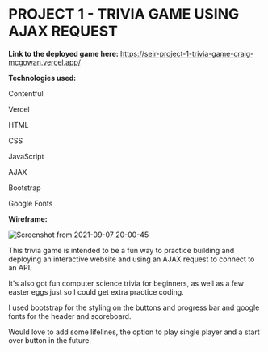 # PROJECT 1 - TRIVIA GAME USING AJAX REQUEST

**Link to the deployed game here:** <https://seir-project-1-trivia-game-craig-mcgowan.vercel.app/>

**Technologies used:**

Contentful

Vercel

HTML

CSS

JavaScript

AJAX

Bootstrap

Google Fonts

**Wireframe:**

![Screenshot from 2021-09-07 20-00-45](https://user-images.githubusercontent.com/87156044/132424902-2033ebf1-dee2-467b-9432-f91d766914cb.png)


This trivia game is intended to be a fun way to practice building and deploying
an interactive website and using an AJAX request to connect to an API.

It's also got fun computer science trivia for beginners, as well as a few easter eggs just so I could get extra practice coding.

I used bootstrap for the styling on the buttons and progress bar and google fonts for the header and scoreboard.

Would love to add some lifelines, the option to play single player and a start over button in the future.

